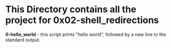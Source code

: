 # This Directory contains all the project for 0x02-shell_redirections

**0-hello_world** - this script prints "hello world", followed by a new line to the standard output.<br>
